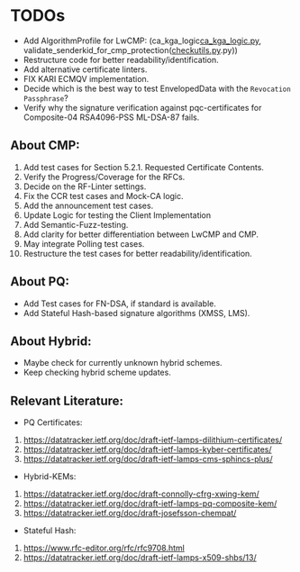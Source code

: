 <!--
SPDX-FileCopyrightText: Copyright 2024 Siemens AG

SPDX-License-Identifier: Apache-2.0
-->

# TODOs 
- Add AlgorithmProfile for LwCMP:
  (ca_kga_logic[ca_kga_logic.py](resources/ca_kga_logic.py),
  validate_senderkid_for_cmp_protection([checkutils.py](resources/checkutils.py).py))
- Restructure code for better readability/identification.
- Add alternative certificate linters.
- FIX KARI ECMQV implementation.
- Decide which is the best way to test EnvelopedData with the `Revocation Passphrase`?
- Verify why the signature verification against pqc-certificates 
for Composite-04 RSA4096-PSS ML-DSA-87 fails.


## About CMP:
1. Add test cases for Section 5.2.1. Requested
   Certificate Contents.
2. Verify the Progress/Coverage for the RFCs.
3. Decide on the RF-Linter settings.
4. Fix the CCR test cases and Mock-CA logic.
5. Add the announcement test cases.
6. Update Logic for testing the Client Implementation
7. Add Semantic-Fuzz-testing.
8. Add clarity for better differentiation between LwCMP and CMP.
9. May integrate Polling test cases.
10. Restructure the test cases for better readability/identification.


## About PQ:

- Add Test cases for FN-DSA, if standard is available.
- Add Stateful Hash-based signature algorithms (XMSS, LMS).

## About Hybrid:

- Maybe check for currently unknown hybrid schemes.
- Keep checking hybrid scheme updates.


## Relevant Literature:


- PQ Certificates:

1. https://datatracker.ietf.org/doc/draft-ietf-lamps-dilithium-certificates/
2. https://datatracker.ietf.org/doc/draft-ietf-lamps-kyber-certificates/
3. https://datatracker.ietf.org/doc/draft-ietf-lamps-cms-sphincs-plus/

- Hybrid-KEMs:
1. https://datatracker.ietf.org/doc/draft-connolly-cfrg-xwing-kem/
2. https://datatracker.ietf.org/doc/draft-ietf-lamps-pq-composite-kem/
3. https://datatracker.ietf.org/doc/draft-josefsson-chempat/


- Stateful Hash:
1. https://www.rfc-editor.org/rfc/rfc9708.html
2. https://datatracker.ietf.org/doc/draft-ietf-lamps-x509-shbs/13/
